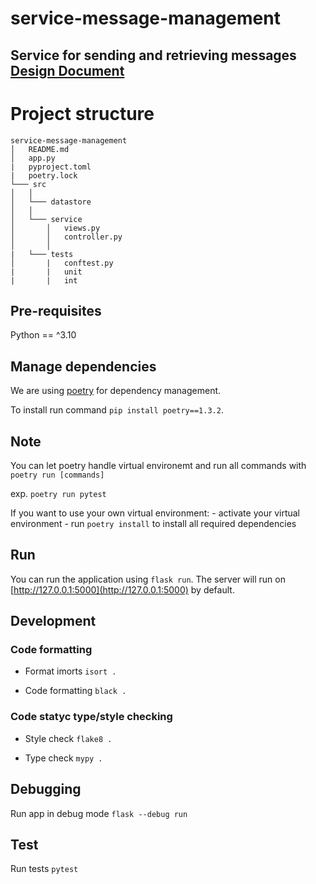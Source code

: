# service-message-management
Service for sending and retrieving messages 
**[Design Document](https://sideways-snowplow-199.notion.site/Design-Document-service-message-management-99fadbd5af8042acb54d8222759c0ed9)**
---

<h1>Project structure</h1>

```
service-message-management
│   README.md
│   app.py
|   pyproject.toml
|   poetry.lock
└─── src
│   │
│   └─── datastore
│   │
│   └─── service
│       │   views.py
│       │   controller.py
│       │
|   └─── tests
│       |   conftest.py
|       |   unit
|       |   int
```

## Pre-requisites

Python == ^3.10

## Manage dependencies

We are using [poetry](https://python-poetry.org/) for dependency management.

To install run command `pip install poetry==1.3.2`.

## Note 
You can let poetry handle virtual environemt and run all commands with `poetry run [commands]`

exp. `poetry run pytest`

If you want to use your own virtual environment:
    - activate your virtual environment
    - run `poetry install` to install all required dependencies 

## Run

You can run the application using `flask run`. The server will run on [http://127.0.0.1:5000](http://127.0.0.1:5000) by default.


## Development

### Code formatting

- Format imorts `isort .`

- Code formatting `black .`
### Code statyc type/style checking 

- Style check `flake8 .`

- Type check `mypy .`


## Debugging

Run app in debug mode `flask --debug run`

## Test
Run tests `pytest`

